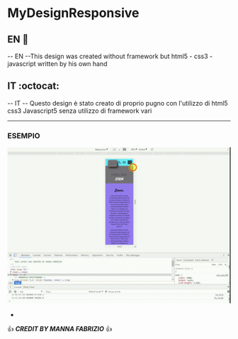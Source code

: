 # MyDesignResponsive


## EN :metal:
-- EN --This design was created  without framework but html5 - css3 - javascript  written by his own hand

## IT :octocat:
-- IT -- Questo design è stato creato di proprio pugno con l'utilizzo di html5 css3 Javascript5 senza utilizzo di framework vari

------------------------------------------------------------------------------------------------------------------------------------------

### ESEMPIO

![Test](TestGif.gif)

-

:+1:  ***CREDIT BY MANNA FABRIZIO***  :+1:
